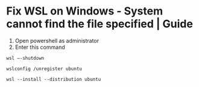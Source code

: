 # Fix WSL on Windows - System cannot find the file specified | Guide

1. Open powershell as administrator
2. Enter this command

`wsl –-shutdown`

`wslconfig /unregister ubuntu`

`wsl --install --distribution ubuntu`
